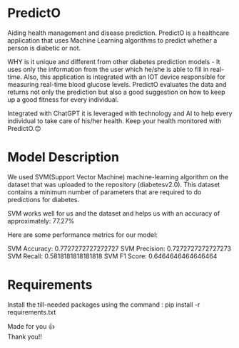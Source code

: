 # PredictO
Aiding health management and disease prediction.
PredictO is a healthcare application that uses Machine Learning algorithms to predict whether a person is diabetic or not.

WHY is it unique and different from other diabetes prediction models -
It uses only the information from the user which he/she is able to fill in real-time. Also, this application is integrated with an IOT device
responsible for measuring real-time blood glucose levels. PredictO evaluates the data and returns not only the prediction but also a good suggestion
on how to keep up a good fitness for every individual.

Integrated with ChatGPT it is leveraged with technology and AI to help every individual to take care of his/her health.
Keep your health monitored with PredictO.😊

# Model Description

We used SVM(Support Vector Machine) machine-learning algorithm on the dataset that was uploaded to the repository (diabetesv2.0).
This dataset contains a minimum number of parameters that are required to do predictions for diabetes.

SVM works well for us and the dataset and helps us with an accuracy of approximately: 77.27%

Here are some performance metrics for our model:

SVM Accuracy: 0.7727272727272727
SVM Precision: 0.7272727272727273
SVM Recall: 0.5818181818181818
SVM F1 Score: 0.6464646464646464



# Requirements
Install the till-needed packages using the command :
         pip install -r requirements.txt




         
Made for you 👍         
Thank you!!
